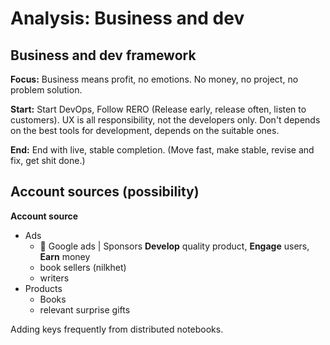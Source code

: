 # Analysis: Business and dev #

Business and dev framework
--------------------------
**Focus:** Business means profit, no emotions. No money, no project, no problem solution.

**Start:** Start DevOps, Follow RERO (Release early, release often, listen to customers). UX is all responsibility, not the developers only. Don't depends on the best tools for development, depends on the suitable ones.

**End:** End with live, stable completion. (Move fast, make stable, revise and fix, get shit done.)

Account sources (possibility)
-----------------------------
**Account source**
  - Ads
    - &#x1F49A; Google ads | Sponsors **Develop** quality product, **Engage** users, **Earn** money
    - book sellers (nilkhet)
    - writers
  - Products
    - Books
    - relevant surprise gifts

Adding keys frequently from distributed notebooks.
